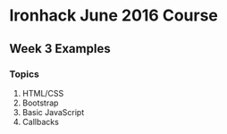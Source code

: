 Ironhack June 2016 Course
=========================

Week 3 Examples
---------------

### Topics ###
1. HTML/CSS
2. Bootstrap
3. Basic JavaScript
4. Callbacks
